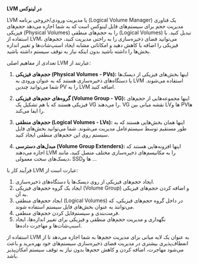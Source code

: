**LVM در لینوکس**

LVM یا مدیریت ورودی/خروجی برنامه (Logical Volume Manager) یک فناوری مدیریت حجم برای سیستم‌های فایل لینوکس است که به شما اجازه می‌دهد حجم‌های فیزیکی (Physical Volumes) را به حجم‌های منطقی (Logical Volumes) تبدیل کنید. با استفاده از LVM، می‌توانید فضای ذخیره‌سازی را به راحتی مدیریت کنید، حجم‌های فیزیکی را اضافه یا کاهش دهید و امکاناتی مشابه ایجاد اسنپ‌شات‌ها و تغییر اندازه بخش‌ها را داشته باشید بدون اینکه نیاز به توقف سیستم داشته باشید.

تعدادی از مفاهیم اصلی LVM عبارتند از:

1. **حجم‌های فیزیکی (Physical Volumes - PVs):** اینها بخش‌های فیزیکی از دیسک‌ها یا دستگاه‌های ذخیره‌سازی هستند که به عنوان ورودی به LVM استفاده می‌شوند. شما می‌توانید چندین PV را به LVM اضافه کنید.

2. **گروه‌های حجم‌های فیزیکی (Volume Group - VG):** اینها مجموعه‌هایی از حجم‌های فیزیکی هستند که با هم تشکیل یک VG را می‌دهند. VG نقشه میانی بین LVها و PVها را ایفا می‌کند.

3. **حجم‌های منطقی (Logical Volumes - LVs):** اینها همان بخش‌هایی هستند که به طور مستقیم توسط سیستم‌عامل مدیریت می‌شوند. شما می‌توانید بخش‌های فایل سیستم روی این حجم‌های منطقی ایجاد کنید.

4. **مبدل‌های دسترسی (Volume Group Extenders):** اینها افزونه‌هایی هستند که اجازه می‌دهند LVM را به مکانیسم‌های ذخیره‌سازی مختلف متصل کنید، مانند دیسک‌های سخت معمولی، SSDها و ...

فرآیند کار با LVM عبارت است از:
1. ایجاد حجم‌های فیزیکی از روی دیسک‌ها یا دستگاه‌های ذخیره‌سازی.
2. ایجاد یک گروه حجم‌های فیزیکی (Volume Group) و اضافه کردن حجم‌های فیزیکی به آن.
3. ایجاد حجم‌های منطقی (Logical Volumes) در داخل گروه حجم‌های فیزیکی، که می‌توانند به عنوان بخش‌های فایل سیستم استفاده شوند.
4. فرمت‌بندی و سیستم‌فایل کردن حجم‌های منطقی.
5. نگهداری و مدیریت حجم‌های منطقی و فیزیکی برای تغییر اندازه‌ها، ایجاد اسنپ‌شات‌ها و مهاجرت داده‌ها.

استفاده از LVM به عنوان یک لایه میانی برای مدیریت حجم‌ها به شما اجازه می‌دهد تا از انعطاف‌پذیری بیشتری در مدیریت فضای ذخیره‌سازی سیستم‌های خود بهره‌برید و باعث می‌شود مهاجرت، اضافه کردن و کاهش حجم‌ها بدون نیاز به توقف سیستم امکان‌پذیر باشد.
